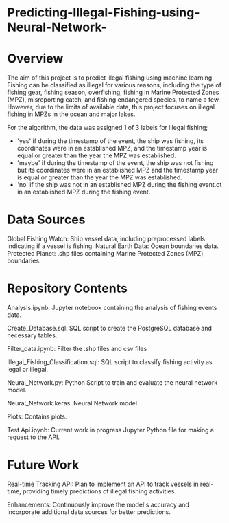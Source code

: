 # Predicting-Illegal-Fishing-using-Neural-Network-


# Overview
The aim of this project is to predict illegal fishing using machine learning. Fishing can be classified as illegal for various reasons, including the type of fishing gear, fishing season, overfishing, fishing in Marine Protected Zones (MPZ), misreporting catch, and fishing endangered species, to name a few. However, due to the limits of available data, this project focuses on illegal fishing in MPZs in the ocean and major lakes. 

For the algorithm, the data was assigned 1 of 3 labels for illegal fishing; 

- 'yes' if during the timestamp of the event, the ship was fishing, its coordinates were in an established MPZ, and the timestamp year is equal or greater than the year the MPZ was established.
- 'maybe' if during the timestamp of the event, the ship was not fishing but its coordinates were in an established MPZ and the timestamp year is equal or greater than the year the MPZ was established.
- 'no' if the ship was not in an established MPZ during the fishing event.ot in an established MPZ during the fishing event. 

# Data Sources
Global Fishing Watch: Ship vessel data, including preprocessed labels indicating if a vessel is fishing.
Natural Earth Data: Ocean boundaries data.
Protected Planet: .shp files containing Marine Protected Zones (MPZ) boundaries.

# Repository Contents

Analysis.ipynb: Jupyter notebook containing the analysis of fishing events data.

Create_Database.sql: SQL script to create the PostgreSQL database and necessary tables.

Filter_data.ipynb: Filter the .shp files and csv files

Illegal_Fishing_Classification.sql: SQL script to classify fishing activity as legal or illegal.

Neural_Network.py: Python Script to train and evaluate the neural network model.

Neural_Network.keras: Neural Network model 

Plots: Contains plots.

Test Api.ipynb: Current work in progress Jupyter Python file for making a request to the API.



# Future Work
Real-time Tracking API: Plan to implement an API to track vessels in real-time, providing timely predictions of illegal fishing activities.

Enhancements: Continuously improve the model's accuracy and incorporate additional data sources for better predictions.
